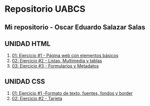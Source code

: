# Repositorio UABCS
Mi repositorio - Oscar Eduardo Salazar Salas
---
UNIDAD HTML
---
1. [01: Ejercicio #1 - Página web con elementos básicos](/trabajo1/index.html)
2. [02: Ejercicio #2 - Listas, Multimedia y tablas](/trabajo2/index.html)
3. [03: Ejercicio #3 - Formularios y Metadatos](/trabajo3/index.html)

UNIDAD CSS
---
1. [01: Ejercicio #1 -Formato de texto, fuentes, fondos y border](/trabajo4/index.html)
2. [02: Ejercicio #2 - Tarjeta](/trabajo5/index.html)
